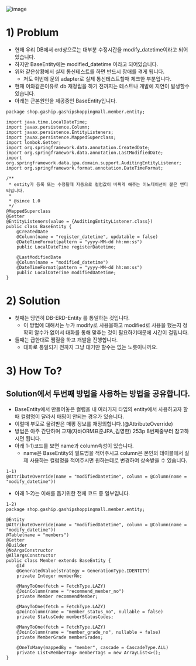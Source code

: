 ![image](https://user-images.githubusercontent.com/88138317/191440993-42d760e4-8a06-40f8-80db-4096e3a63416.png)
# 1) Problum

* 현재 우리 DB에서 erd상으로는 대부분 수정시간을 modify\_datetime이라고 되어있습니다.
* 하지만 BaseEntity에는 modified\_datetime 이라고 되어있습니다.
* 위와 같은상황에서 실제 통신테스트를 하면 반드시 장애를 겪게 됩니다.
    * 저도 이번에 문의 adapter로 실제 통신테스트할때 체크한 부분입니다.
* 현재 이와같은이유로 db 재정립을 하기 전까지는 테스트나 개발에 지연이 발생할수 있습니다.
* 아래는 근본원인을 제공중인 BaseEntity입니다.

```
package shop.gaship.gashipshoppingmall.member.entity;

import java.time.LocalDateTime;
import javax.persistence.Column;
import javax.persistence.EntityListeners;
import javax.persistence.MappedSuperclass;
import lombok.Getter;
import org.springframework.data.annotation.CreatedDate;
import org.springframework.data.annotation.LastModifiedDate;
import org.springframework.data.jpa.domain.support.AuditingEntityListener;
import org.springframework.format.annotation.DateTimeFormat;

/**
 * entity가 등록 또는 수정될때 자동으로 컬럼값이 바뀌게 해주는 어노테이션이 붙은 엔티티입니다.
 *
 * @since 1.0
 */
@MappedSuperclass
@Getter
@EntityListeners(value = {AuditingEntityListener.class})
public class BaseEntity {
    @CreatedDate
    @Column(name = "register_datetime", updatable = false)
    @DateTimeFormat(pattern = "yyyy-MM-dd hh:mm:ss")
    public LocalDateTime registerDatetime;

    @LastModifiedDate
    @Column(name = "modified_datetime")
    @DateTimeFormat(pattern = "yyyy-MM-dd hh:mm:ss")
    public LocalDateTime modifiedDatetime;
}
```

# 2) Solution

* 첫째는 당연히 DB-ERD-Entity 를 통일하는 것입니다.
    * 이 방법에 대해서는 누가 modify로 사용을하고 modified로 사용을 했는지 정확히 알수가 없어서 대화를 통해 맞추는 것이 필요하기때문에 시간이 걸립니다.
* 둘째는 급한대로 땜질을 하고 개발을 진행합니다.
    * 대화로 통일되기 전까지 그냥 대기만 할수는 없는 노릇이니까요.

# 3) How To?

## Solution에서 두번째 방법을 사용하는 방법을 공유합니다.

* BaseEntity에서 만들어놓은 컬럼을 내 여러가지 타입의 entity에서 사용하고자 할때 컬럼명이 달라서 매핑이 안되는 경우가 있습니다.
* 이럴때 부모로 물려받은 매핑 정보를 재정의합니다.(@AttributeOverride)
* 방법은 아주 간단하며 교재(자바ORM표준JPA\_김영한) 253p 8번째줄부터 참고하시면 됩니다.
* 아래 1-1)코드를 보면 name과 column속성이 있습니다.
    * name은 BaseEntity의 필드명을 적어주시고 column은 본인의 테이블에서 실제 사용하는 컬럼명을 적어주시면 원하는데로 변경하여 상속받을 수 있습니다.

```
1-1)
@AttributeOverride(name = "modifiedDatetime", column = @Column(name = "modify_datetime"))
```

* 아래 1-2)는 이해를 돕기위한 전체 코드 중 일부입니다.

```
1-2)
package shop.gaship.gashipshoppingmall.member.entity;

@Entity
@AttributeOverride(name = "modifiedDatetime", column = @Column(name = "modify_datetime"))
@Table(name = "members")
@Getter
@Builder
@NoArgsConstructor
@AllArgsConstructor
public class Member extends BaseEntity {
    @Id
    @GeneratedValue(strategy = GenerationType.IDENTITY)
    private Integer memberNo;

    @ManyToOne(fetch = FetchType.LAZY)
    @JoinColumn(name = "recommend_member_no")
    private Member recommendMember;

    @ManyToOne(fetch = FetchType.LAZY)
    @JoinColumn(name = "member_status_no", nullable = false)
    private StatusCode memberStatusCodes;

    @ManyToOne(fetch = FetchType.LAZY)
    @JoinColumn(name = "member_grade_no", nullable = false)
    private MemberGrade memberGrades;

    @OneToMany(mappedBy = "member", cascade = CascadeType.ALL)
    private List<MemberTag> memberTags = new ArrayList<>();
}
```
